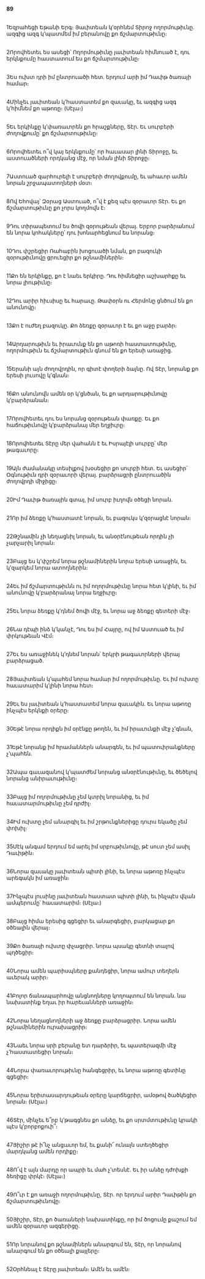 **89**

\
1Եզրահեցի Եթանի Երգ։ Յաւիտեան կ’օրհնեմ Տիրոջ ողորմութիւնը. ազգից ազգ կ’պատմեմ իմ բերանովը քո ճշմարտութիւնը։

\
2Որովհետեւ ես ասեցի՝ Ողորմութիւնը յաւիտեան հիմնուած է, դու երկնքումը հաստատում ես քո ճշմարտութիւնը։

\
3Ես ուխտ դրի իմ ընտրուածի հետ. երդում արի իմ Դաւիթ ծառայի համար։

\
4Մինչեւ յաւիտեան կ’հաստատեմ քո զաւակը, եւ ազգից ազգ կ’հիմնեմ քո աթոռը։ (Սէլա։)

\
5Եւ երկինքը կ’փառաւորեն քո հրաշքները, Տէր. Եւ սուրբերի ժողովքումը՝ քո ճշմարտութիւնը։

\
6Որովհետեւ ո՞վ կայ երկնքումը՝ որ հաւասար լինի Տիրոջը, եւ աստուածների որդկանց մէջ, որ նման լինի Տիրոջը։

\
7Աստուած զարհուրելի է սուրբերի ժողովքումը, եւ ահաւոր ամեն նորան շրջապատողների մօտ։

\
8Ով Եհովայ՝ Զօրաց Աստուած, ո՞վ է քեզ պէս զօրաւոր Տէր. Եւ քո ճշմարտութիւնը քո չորս կողմովն է։

\
9Դու տիրապետում ես ծովի զօրութեան վերայ. Երբոր բարձրանում են նորա կոհակները՝ դու խոնարհեցնում ես նորանց։

\
10Դու փշրեցիր Ռահաբին խոցուածի նման, քո բազուկի զօրութիւնովը ցրուեցիր քո թշնամիներին։

\
11Քո են երկինքը, քո է նաեւ երկիրը. Դու հիմնեցիր աշխարհքը եւ նորա լիութիւնը։

\
12Դու արիր հիւսիսը եւ հարաւը. Թափօրն ու Հերմոնը ցնծում են քո անունովը։

\
13Քո է ուժեղ բազուկը. Քո ձեռքը զօրաւոր է եւ քո աջը բարձր։

\
14Արդարութիւն եւ իրաւունք են քո աթոռի հաստատութիւնը, ողորմութիւն եւ ճշմարտութիւն գնում են քո երեսի առաջից.

\
15Երանի այն ժողովրդին, որ գիտէ փողերի ձայնը. Ով Տէր, նորանք քո երեսի լուսովը կ’գնան։

\
16Քո անունովն ամեն օր կ’ցնծան, եւ քո արդարութիւնովը կ’բարձրանան։

\
17Որովհետեւ դու ես նորանց զօրութեան փառքը. Եւ քո հաճութիւնովը կ’բարձրանայ մեր եղջիւրը։

\
18Որովհետեւ Տէրը մեր վահանն է եւ Իսրայէլի սուրբը՝ մեր թագաւորը։

\
19Այն ժամանակը տեսիլքով խօսեցիր քո սուրբի հետ. Եւ ասեցիր՝ Օգնութիւն դրի զօրաւորի վերայ. բարձրացրի ընտրուածին ժողովրդի միջիցը։

\
20Իմ Դաւիթ ծառային գտայ, իմ սուրբ իւղովն օծեցի նորան.

\
21Որ իմ ձեռքը կ’հաստատէ նորան, եւ բազուկս կ’զօրացնէ նորան։

\
22Թշնամին չի նեղացնիլ նորան, եւ անօրէնութեան որդին չի չարչարիլ նորան։

\
23Բայց ես կ’փշրեմ նորա թշնամիներին նորա երեսի առաջին, եւ կ’զարկեմ նորա ատողներին։

\
24Եւ իմ ճշմարտութիւնն ու իմ ողորմութիւնը նորա հետ կ’լինի, եւ իմ անունովը կ’բարձրանայ նորա եղջիւրը։

\
25Եւ նորա ձեռքը կ’դնեմ ծովի մէջ, եւ նորա աջ ձեռքը գետերի մէջ։

\
26Նա դէպի ինձ կ’կանչէ, Դու ես իմ Հայրը, ով իմ Աստուած եւ իմ փրկութեան Վէմ։

\
27Եւ ես առաջինեկ կ’դնեմ նորան՝ երկրի թագաւորների վերայ բարձրացած.

\
28Յաւիտեան կ’պահեմ նորա համար իմ ողորմութիւնը. Եւ իմ ուխտը հաւատարիմ կ’լինի նորա հետ։

\
29Եւ ես յաւիտեան կ’հաստատեմ նորա զաւակին. Եւ նորա աթոռը ինչպէս երկնքի օրերը։

\
30Եթէ նորա որդիքն իմ օրէնքը թողեն, եւ իմ իրաւունքի մէջ չ’գնան,

\
31Եթէ նորանք իմ հրամաններն անարգեն, եւ իմ պատուիրանքները չ’պահեն.

\
32Ապա գաւազանով կ’պատժեմ նորանց անօրէնութիւնը, եւ ծեծելով նորանց անիրաւութիւնը։

\
33Բայց իմ ողորմութիւնը չեմ կտրիլ նորանից, եւ իմ հաւատարմութիւնը չեմ դրժիլ։

\
34Իմ ուխտը չեմ անարգիլ եւ իմ շրթունքներիցը դուրս եկածը չեմ փոխիլ։

\
35Մէկ անգամ երդում եմ արել իմ սրբութիւնովը, թէ սուտ չեմ ասիլ Դաւիթին։

\
36Նորա զաւակը յաւիտեան պիտի լինի, եւ նորա աթոռը ինչպէս արեգակն իմ առաջին։

\
37Ինչպէս լուսինը յաւիտեան հաստատ պիտի լինի, եւ ինչպէս վկան ամպերումը՝ հաւատարիմ։ (Սէլա։)

\
38Բայց հիմա երեսից գցեցիր եւ անարգեցիր, բարկացար քո օծեալին վերայ։

\
39Քո ծառայի ուխտը փչացրիր. նորա պսակը գետնի տալով պղծեցիր։

\
40Նորա ամեն պարիսպները քանդեցիր, նորա ամուր տեղերն աւերակ արիր։

\
41Բոլոր ճանապարհովը անցնողները կողոպտում են նորան. նա նախատինք եղաւ իր հարեւանների առաջին։

\
42Նորա նեղացնողների աջ ձեռքը բարձրացրիր. Նորա ամեն թշնամիներին ուրախացրիր։

\
43Նաեւ նորա սրի բերանը ետ դարձրիր, եւ պատերազմի մէջ չ’հաստատեցիր նորան։

\
44Նորա փառաւորութիւնը հանգեցրիր, եւ նորա աթոռը գետինը գցեցիր։

\
45Նորա երիտասարդութեան օրերը կարճեցրիր, ամօթով ծածկեցիր նորան։ (Սէլա։)

\
46Տէր, մինչեւ ե՞րբ կ’թագցնես քո անձը, եւ քո սրտմտութիւնը կրակի պէս կ’բորբոքուի՞։

\
47Յիշիր թէ ի՜նչ անցաւոր եմ, եւ քանի՜ ունայն ստեղծեցիր մարդկանց ամեն որդիքը։

\
48Ո՜վ է այն մարդը որ ապրի եւ մահ չ’տեսնէ. Եւ իր անձը դժոխքի ձեռիցը փրկէ։ (Սէլա։)

\
49Ո՞ւր է քո առաջի ողորմութիւնը, Տէր. որ երդում արիր Դաւիթին քո ճշմարտութիւնովը։

\
50Յիշիր, Տէր, քո ծառաների նախատինքը, որ իմ ծոցումը քաշում եմ ամեն զօրաւոր ազգերիցը.

\
51Որ նորանով քո թշնամիներն անարգում են, Տէր, որ նորանով անարգում են քո օծեալի քայլերը։

\
52Օրհնեալ է Տէրը յաւիտեան։ Ամէն եւ ամէն։
